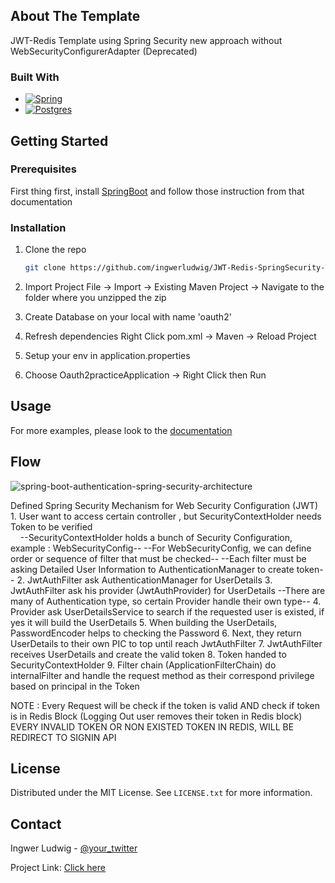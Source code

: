 <!-- JWT with Redis (Jedis) Spring Security Template -->
## About The Template


JWT-Redis Template using Spring Security new approach without WebSecurityConfigurerAdapter (Deprecated)


### Built With

* [![Spring][Spring.com]][Spring-url]
* [![Postgres][Postgre.com]][Postgre-url]


<!-- GETTING STARTED -->
## Getting Started

### Prerequisites

First thing first, install <a href="https://docs.spring.io/spring-boot/docs/1.0.2.RELEASE/reference/html/getting-started-installing-spring-boot.html">SpringBoot</a> and follow those instruction from that documentation

### Installation

1. Clone the repo
   ```sh
   git clone https://github.com/ingwerludwig/JWT-Redis-SpringSecurity-Template.git
   ```
   
2. Import Project
   File -> Import -> Existing Maven Project -> Navigate to the folder where you unzipped the zip

3. Create Database on your local with name 'oauth2'

4. Refresh dependencies
   Right Click pom.xml -> Maven -> Reload Project
   
5. Setup your env in application.properties

6. Choose Oauth2practiceApplication -> Right Click then Run


<!-- USAGE EXAMPLES -->
## Usage

For more examples, please look to the <a href="https://documenter.getpostman.com/view/26715144/2s93eVVYcp">documentation</a>



<!-- SPRING SECURITY FLOW -->
## Flow
![spring-boot-authentication-spring-security-architecture](https://user-images.githubusercontent.com/54592376/235856519-8af31b9c-cf20-49ff-aef4-3fe72e3ccbe9.png)

Defined Spring Security Mechanism for Web Security Configuration (JWT) <br />
    1. User want to access certain controller , but SecurityContextHolder needs Token to be verified <br />
        &nbsp;&nbsp;&nbsp;&nbsp;--SecurityContextHolder holds a bunch of Security Configuration, example : WebSecurityConfig--
        --For WebSecurityConfig, we can define order or sequence of filter that must be checked--
        --Each filter must be asking Detailed User Information to AuthenticationManager to create token--
    2. JwtAuthFilter ask AuthenticationManager for UserDetails
    3. JwtAuthFilter ask his provider (JwtAuthProvider) for UserDetails
        --There are many of Authentication type, so certain Provider handle their own type--
    4. Provider ask UserDetailsService to search if the requested user is existed, if yes it will build the UserDetails
    5. When building the UserDetails, PasswordEncoder helps to checking the Password
    6. Next, they return UserDetails to their own PIC to top until reach JwtAuthFilter
    7. JwtAuthFilter receives UserDetails and create the valid token
    8. Token handed to SecurityContextHolder
    9. Filter chain (ApplicationFilterChain) do internalFilter and handle the request method as their
        correspond privilege based on principal in the Token
        
 NOTE : Every Request will be check if the token is valid AND check if token is in Redis Block (Logging Out user removes their token in Redis block)
 EVERY INVALID TOKEN OR NON EXISTED TOKEN IN REDIS, WILL BE REDIRECT TO SIGNIN API


<!-- LICENSE -->
## License

Distributed under the MIT License. See `LICENSE.txt` for more information.



<!-- CONTACT -->
## Contact

Ingwer Ludwig - [@your_twitter](https://twitter.com/your_username)

Project Link: <a href="https://github.com/ingwerludwig/JWT-Redis-SpringSecurity-Template">Click here</a>


<!-- MARKDOWN LINKS & IMAGES -->
<!-- https://www.markdownguide.org/basic-syntax/#reference-style-links -->
[contributors-shield]: https://img.shields.io/github/contributors/othneildrew/Best-README-Template.svg?style=for-the-badge
[contributors-url]: https://github.com/othneildrew/Best-README-Template/graphs/contributors
[forks-shield]: https://img.shields.io/github/forks/othneildrew/Best-README-Template.svg?style=for-the-badge
[forks-url]: https://github.com/othneildrew/Best-README-Template/network/members
[stars-shield]: https://img.shields.io/github/stars/othneildrew/Best-README-Template.svg?style=for-the-badge
[stars-url]: https://github.com/othneildrew/Best-README-Template/stargazers
[issues-shield]: https://img.shields.io/github/issues/othneildrew/Best-README-Template.svg?style=for-the-badge
[issues-url]: https://github.com/othneildrew/Best-README-Template/issues
[license-shield]: https://img.shields.io/github/license/othneildrew/Best-README-Template.svg?style=for-the-badge
[license-url]: https://github.com/othneildrew/Best-README-Template/blob/master/LICENSE.txt
[linkedin-shield]: https://img.shields.io/badge/-LinkedIn-black.svg?style=for-the-badge&logo=linkedin&colorB=555
[linkedin-url]: https://linkedin.com/in/othneildrew
[product-screenshot]: images/screenshot.png
[Next.js]: https://img.shields.io/badge/next.js-000000?style=for-the-badge&logo=nextdotjs&logoColor=white
[Next-url]: https://nextjs.org/
[React.js]: https://img.shields.io/badge/React-20232A?style=for-the-badge&logo=react&logoColor=61DAFB
[React-url]: https://reactjs.org/
[Vue.js]: https://img.shields.io/badge/Vue.js-35495E?style=for-the-badge&logo=vuedotjs&logoColor=4FC08D
[Vue-url]: https://vuejs.org/
[Angular.io]: https://img.shields.io/badge/Angular-DD0031?style=for-the-badge&logo=angular&logoColor=white
[Angular-url]: https://angular.io/
[Svelte.dev]: https://img.shields.io/badge/Svelte-4A4A55?style=for-the-badge&logo=svelte&logoColor=FF3E00
[Svelte-url]: https://svelte.dev/
[Laravel.com]: https://img.shields.io/badge/Laravel-FF2D20?style=for-the-badge&logo=laravel&logoColor=white
[Laravel-url]: https://laravel.com
[Bootstrap.com]: https://img.shields.io/badge/Bootstrap-563D7C?style=for-the-badge&logo=bootstrap&logoColor=white
[Bootstrap-url]: https://getbootstrap.com
[JQuery.com]: https://img.shields.io/badge/jQuery-0769AD?style=for-the-badge&logo=jquery&logoColor=white
[JQuery-url]: https://jquery.com 
[Postgre.com]: https://img.shields.io/badge/postgres-%23316192.svg?style=for-the-badge&logo=postgresql&logoColor=white
[Postgre-url]: https://www.postgresql.org/
[Spring.com]: https://img.shields.io/badge/Spring-6DB33F?style=for-the-badge&logo=spring&logoColor=white
[Spring-url]: https://spring.io/
